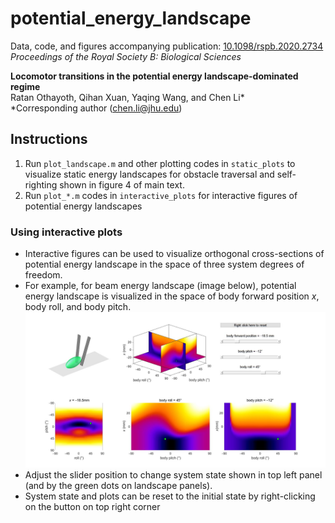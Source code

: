 # potential_energy_landscape

Data, code, and figures accompanying publication: [10.1098/rspb.2020.2734](https://doi.org/10.1098/rspb.2020.2734)\
<em>Proceedings of the Royal Society B: Biological Sciences</em>

**Locomotor transitions in the potential energy landscape-dominated regime**\
Ratan Othayoth, Qihan Xuan, Yaqing Wang, and Chen Li*\
\*Corresponding author ([chen.li@jhu.edu](mailto:chen.li@jhu.edu))

## Instructions
1. Run `plot_landscape.m` and other plotting codes in `static_plots` to visualize static energy landscapes for obstacle traversal and self-righting shown in figure 4 of main text.
2. Run  `plot_*.m` codes in `interactive_plots` for interactive figures of potential energy landscapes

### Using interactive plots
- Interactive figures can be used to visualize orthogonal cross-sections of potential energy landscape in the space of three system degrees of freedom.
- For example, for beam energy landscape (image below), potential energy landscape is visualized in the space of body forward position <em>x</em>, body roll, and body pitch.      
![samle_landscape](assets/images/sample.jpg)
- Adjust the slider position to change system state shown in top left panel (and by the green dots on landscape panels).
- System state and plots can be reset to the initial state by right-clicking on the button on top right corner








